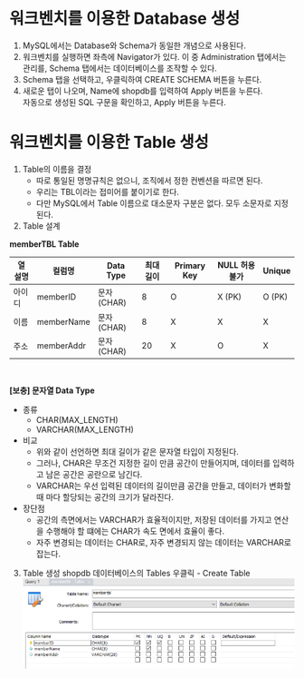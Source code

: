 # 워크벤치를 이용한 Database 생성

1. MySQL에서는 Database와 Schema가 동일한 개념으로 사용된다.
2. 워크벤치를 실행하면 좌측에 Navigator가 있다. 이 중 Administration 탭에서는 관리를, Schema 탭에서는 데이터베이스를 조작할 수 있다.
3. Schema 탭을 선택하고, 우클릭하여 CREATE SCHEMA 버튼을 누른다.
4. 새로운 탭이 나오며, Name에 shopdb를 입력하여 Apply 버튼을 누른다.  
자동으로 생성된 SQL 구문을 확인하고, Apply 버튼을 누른다.

# 워크벤치를 이용한 Table 생성
1. Table의 이름을 결정
   - 따로 통일된 명명규칙은 없으니, 조직에서 정한 컨벤션을 따르면 된다.
   - 우리는 TBL이라는 접미어를 붙이기로 한다.
   - 다만 MySQL에서 Table 이름으로 대소문자 구분은 없다. 모두 소문자로 지정된다.
2. Table 설계

**memberTBL Table**

|열 설명|컬럼명    |Data Type |최대 길이|Primary Key|NULL 허용 불가 |Unique|
|-------|----------|----------|---------|-----------|---------------|------|
|아이디 |memberID  |문자(CHAR)|8        |O          |X (PK)         |O (PK)|
|이름   |memberName|문자(CHAR)|8        |X          |X              |X     |
|주소   |memberAddr|문자(CHAR)|20       |X          |O              |X     |

&nbsp;

**[보충] 문자열 Data Type**
- 종류
  - CHAR(MAX_LENGTH)
  - VARCHAR(MAX_LENGTH)
- 비교
  - 위와 같이 선언하면 최대 길이가 같은 문자열 타입이 지정된다.
  - 그러나, CHAR은 무조건 지정한 길이 만큼 공간이 만들어지며, 데이터를 입력하고 남은 공간은 공란으로 남긴다.
  - VARCHAR는 우선 입력된 데이터의 길이만큼 공간을 만들고, 데이터가 변화할 때 마다 할당되는 공간의 크기가 달라진다.
- 장단점
  - 공간의 측면에서는 VARCHAR가 효율적이지만, 저장된 데이터를 가지고 연산을 수행해야 할 떄에는 CHAR가 속도 면에서 효율이 좋다.
  - 자주 변경되는 데이터는 CHAR로, 자주 변경되지 않는 데이터는 VARCHAR로 잡는다.

3. Table 생성
shopdb 데이터베이스의 Tables 우클릭 - Create Table
![Create Table](./Assets/create_table.png)
